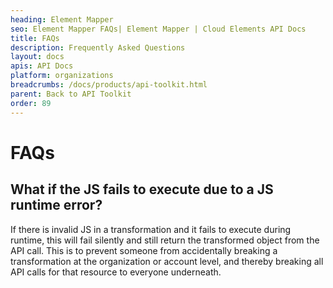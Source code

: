 ```yaml
---
heading: Element Mapper
seo: Element Mapper FAQs| Element Mapper | Cloud Elements API Docs
title: FAQs
description: Frequently Asked Questions
layout: docs
apis: API Docs
platform: organizations
breadcrumbs: /docs/products/api-toolkit.html
parent: Back to API Toolkit
order: 89
---
```


# FAQs

## **What if the JS fails to execute due to a JS runtime error?**
If there is invalid JS in a transformation and it fails to execute during runtime, this will fail silently and still return the transformed object from the API call.  This is to prevent someone from accidentally breaking a transformation at the organization or account level, and thereby breaking all API calls for that resource to everyone underneath.
